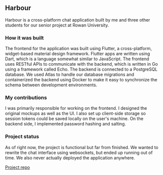 ## Harbour
Harbour is a cross-platform chat application built by me and three other students for our senior project at Rowan University.

### How it was built

The frontend for the application was built using Flutter, a cross-platform, widget-based material design framework. Flutter apps are written using Dart, which is a language somewhat similar to JavaScript. The frontend uses RESTful APIs to communicate with the backend, which is written in Go using a framework called Echo. The backend is connected to a PostgreSQL database. We used Atlas to handle our database migrations and containerized the backend using Docker to make it easy to synchronize the schema between development environments.

### My contributions

I was primarily responsible for working on the frontend. I designed the original mockups as well as the UI. I also set up client-side storage so session tokens could be saved locally on the user's machine. On the backend side, I implemented password hashing and salting.

### Project status

As of right now, the project is functional but far from finished. We wanted to rewrite the chat interface using websockets, but ended up running out of time. We also never actually deployed the application anywhere.

[Project repo](https://github.com/Saltswimmer/ru-seniorproj)